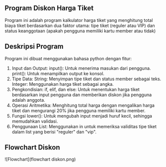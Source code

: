 ## Program Diskon Harga Tiket
Program ini adalah program kalkulator harga tiket yang menghitung total biaya tiket berdasarkan dua faktor utama: tipe tiket (reguler atau VIP) dan status keanggotaan (apakah pengguna memiliki kartu member atau tidak)

## Deskripsi Program
Program ini dibuat menggunakan bahasa python dengan fitur:

1. Input dan Output: input(): Untuk menerima masukan dari pengguna. print(): Untuk menampilkan output ke konsol.
2. Tipe Data: String: Menyimpan tipe tiket dan status member sebagai teks. Integer: Menggunakan harga tiket sebagai angka.
3. Pengkondisian: if, elif, dan else: Untuk menentukan harga tiket berdasarkan input pengguna dan memberikan diskon jika pengguna adalah anggota.
4. Operasi Aritmetika: Menghitung total harga dengan mengalikan harga tiket dan mengurangi 20% jika pengguna memiliki kartu member.
5. Fungsi lower(): Untuk mengubah input menjadi huruf kecil, sehingga memudahkan validasi.
6. Penggunaan List: Menggunakan in untuk memeriksa validitas tipe tiket dalam list yang berisi "reguler" dan "vip".

## Flowchart Diskon
![Flowchart](flowchart diskon.png) 
